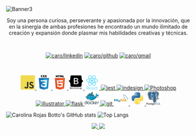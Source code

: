 ![Banner3](https://github.com/retori8/retori8/assets/120288106/455e1655-c78f-4441-a7de-f9d1a462d2c2)

<p align="center">Soy una persona curiosa, perseverante y apasionada por la innovación, que en la sinergia de ambas profesiones he encontrado un mundo ilimitado de creación y expansión donde plasmar mis habilidades creativas y técnicas. </p> 
<br/>
<p align="center">   
<a href="https://www.linkedin.com/in/carolina-rojas-botto/"> <img src="https://img.shields.io/badge/-LinkedIn-blue?style=flat&logo=Linkedin&logoColor=white" alt="caro/linkedin" height="25"/></a> <a href="https://github.com/retori8"> <img src="https://img.shields.io/badge/-Github-000?style=flat&logo=Github&logoColor=white" alt="caro/github" height="25"/></a> <a href="mailto:carolinarbotto@gmail.com"> <img src="https://img.shields.io/badge/-Email-c14438?style=flat&logo=Gmail&logoColor=white&link=mailto:carolinarbotto@gmail.com" alt="caro/gmail" height="25"/></a></p>
<br/>

<p align="center"> <a href="https://developer.mozilla.org/en-US/docs/Web/JavaScript" target="_blank" rel="noreferrer"> <img src="https://raw.githubusercontent.com/devicons/devicon/master/icons/javascript/javascript-original.svg" alt="javascript" width="40" height="40"/> </a> <a href="https://www.w3schools.com/css/" target="_blank" rel="noreferrer"> <img src="https://raw.githubusercontent.com/devicons/devicon/master/icons/css3/css3-original-wordmark.svg" alt="css3" width="40" height="40"/> </a> <a href="https://www.w3.org/html/" target="_blank" rel="noreferrer"> <img src="https://raw.githubusercontent.com/devicons/devicon/master/icons/html5/html5-original-wordmark.svg" alt="html5" width="40" height="40"/> <a href="https://getbootstrap.com" target="_blank" rel="noreferrer"> <img src="https://raw.githubusercontent.com/devicons/devicon/master/icons/bootstrap/bootstrap-plain-wordmark.svg" alt="bootstrap" width="40" height="40"/> </a> <a href="https://reactjs.org/" target="_blank" rel="noreferrer"> <img src="https://raw.githubusercontent.com/devicons/devicon/master/icons/react/react-original-wordmark.svg" alt="react" width="40" height="40"/> </a> <a href="https://jestjs.io" target="_blank" rel="noreferrer"> <img src="https://www.vectorlogo.zone/logos/jestjsio/jestjsio-icon.svg" alt="jest" width="40" height="40"/> </a> <a href="https://www.adobe.com/cl/products/indesign.html" target="_blank" rel="noreferrer"> <img src="https://cdn.worldvectorlogo.com/logos/adobe-indesign-cs6.svg" alt="indesign" width="40" height="40"/> </a> <a href="https://www.adobe.com/cl/products/photoshop.html" target="_blank" rel="noreferrer"> <img src="https://cdn.worldvectorlogo.com/logos/adobe-photoshop-cs6.svg" alt="Photoshop" width="40" height="40"/> </a> <a href="https://www.adobe.com/in/products/illustrator.html" target="_blank" rel="noreferrer"> <img src="https://cdn.worldvectorlogo.com/logos/adobe-illustrator-cs6.svg" alt="illustrator" width="40" height="40"/> </a> <a href="https://flask.palletsprojects.com/" target="_blank" rel="noreferrer"> <img src="https://www.vectorlogo.zone/logos/pocoo_flask/pocoo_flask-icon.svg" alt="flask" width="40" height="40"/> </a> <a href="https://www.docker.com/" target="_blank" rel="noreferrer"> <img src="https://raw.githubusercontent.com/devicons/devicon/master/icons/docker/docker-original-wordmark.svg" alt="docker" width="40" height="40"/> </a> <a href="https://git-scm.com/" target="_blank" rel="noreferrer"> <img src="https://www.vectorlogo.zone/logos/git-scm/git-scm-icon.svg" alt="git" width="40" height="40"/> </a> <a href="https://www.mysql.com/" target="_blank" rel="noreferrer"> <img src="https://raw.githubusercontent.com/devicons/devicon/master/icons/mysql/mysql-original-wordmark.svg" alt="mysql" width="40" height="40"/> </a> <a href="https://www.python.org" target="_blank" rel="noreferrer"> <img src="https://raw.githubusercontent.com/devicons/devicon/master/icons/python/python-original.svg" alt="python" width="40" height="40"/> </a> <a href="https://www.postgresql.org" target="_blank" rel="noreferrer"> <img src="https://raw.githubusercontent.com/devicons/devicon/master/icons/postgresql/postgresql-original-wordmark.svg" alt="postgresql" width="40" height="40"/>   </a> </p>



![Carolina Rojas Botto's GitHub stats](https://github-readme-stats.vercel.app/api?username=retori8&theme=rose_pine&show_icons=true&hide_border=True&bg_color=2b4b82&card_width=402&line_height=24)
![Top Langs](https://github-readme-stats.vercel.app/api/top-langs/?username=retori8&theme=rose_pine&layout=compact&hide_border=True&bg_color=2b4b82&langs_count=8&card_width=402)

<p align="center">
<a href="https://github.com/retori8/Proyecto-Final-Taks">
  <img src="https://github-readme-stats.vercel.app/api/pin/?username=retori8&repo=Proyecto-Final-Tak&bg_color=2b4b82&theme=rose_pine&card_width=402" />
</a>
<a href="https://github.com/retori8/-Starwars-blog-">
  <img src="https://github-readme-stats.vercel.app/api/pin/?username=retori8&repo=-Starwars-blog-&bg_color=2b4b82&theme=rose_pine&card_width=402" />
</a>
</p>

<!--
[![Readme Card](https://github-readme-stats.vercel.app/api/pin/?username=retori8&repo=Proyecto-Final-Tak&bg_color=2b4b82&theme=rose_pine)](https://github.com/retori8/Proyecto-Final-Tak)
- Soy una apasionada por la innovación :bulb:
- La creatividad es mi superpoder :rocket:
- Vivo en Valparaíso, Chile :anchor:
- Amante del mar :ocean:
- Asidua lectora :orange_book:
-->





<!--
**retori8/retori8** is a ✨ _special_ ✨ repository because its `README.md` (this file) appears on your GitHub profile.

Here are some ideas to get you started:

- 🔭 I’m currently working on ...
- 🌱 I’m currently learning ...
- 👯 I’m looking to collaborate on ...
- 🤔 I’m looking for help with ...
- 💬 Ask me about ...
- 📫 How to reach me: ...
- 😄 Pronouns: ...
- ⚡ Fun fact: ...
-->
